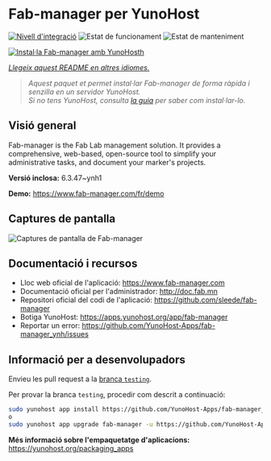 <!--
N.B.: Aquest README ha estat generat automàticament per <https://github.com/YunoHost/apps/tree/master/tools/readme_generator>
NO s'ha de modificar manualment.
-->

# Fab-manager per YunoHost

[![Nivell d'integració](https://apps.yunohost.org/badge/integration/fab-manager)](https://ci-apps.yunohost.org/ci/apps/fab-manager/)
![Estat de funcionament](https://apps.yunohost.org/badge/state/fab-manager)
![Estat de manteniment](https://apps.yunohost.org/badge/maintained/fab-manager)

[![Instal·la Fab-manager amb YunoHosth](https://install-app.yunohost.org/install-with-yunohost.svg)](https://install-app.yunohost.org/?app=fab-manager)

*[Llegeix aquest README en altres idiomes.](./ALL_README.md)*

> *Aquest paquet et permet instal·lar Fab-manager de forma ràpida i senzilla en un servidor YunoHost.*  
> *Si no tens YunoHost, consulta [la guia](https://yunohost.org/install) per saber com instal·lar-lo.*

## Visió general

Fab-manager is the Fab Lab management solution. It provides a comprehensive, web-based, open-source tool to simplify your administrative tasks, and document your marker's projects.


**Versió inclosa:** 6.3.47~ynh1

**Demo:** <https://www.fab-manager.com/fr/demo>

## Captures de pantalla

![Captures de pantalla de Fab-manager](./doc/screenshots/dashboard-mockup.webp)

## Documentació i recursos

- Lloc web oficial de l'aplicació: <https://www.fab-manager.com>
- Documentació oficial per l'administrador: <http://doc.fab.mn>
- Repositori oficial del codi de l'aplicació: <https://github.com/sleede/fab-manager>
- Botiga YunoHost: <https://apps.yunohost.org/app/fab-manager>
- Reportar un error: <https://github.com/YunoHost-Apps/fab-manager_ynh/issues>

## Informació per a desenvolupadors

Envieu les pull request a la [branca `testing`](https://github.com/YunoHost-Apps/fab-manager_ynh/tree/testing).

Per provar la branca `testing`, procedir com descrit a continuació:

```bash
sudo yunohost app install https://github.com/YunoHost-Apps/fab-manager_ynh/tree/testing --debug
o
sudo yunohost app upgrade fab-manager -u https://github.com/YunoHost-Apps/fab-manager_ynh/tree/testing --debug
```

**Més informació sobre l'empaquetatge d'aplicacions:** <https://yunohost.org/packaging_apps>
